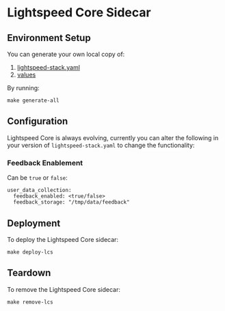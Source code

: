 # Lightspeed Core Sidecar

## Environment Setup

You can generate your own local copy of:
1. [lightspeed-stack.yaml](../../templates/skeleton/lightspeed-stack.yaml)
2. [values](../../env/default-values)

By running:
```
make generate-all
```

## Configuration

Lightspeed Core is always evolving, currently you can alter the following in your version of `lightspeed-stack.yaml` to change the functionality:

### Feedback Enablement

Can be `true` or `false`:

```
user_data_collection:
  feedback_enabled: <true/false>
  feedback_storage: "/tmp/data/feedback"
```

## Deployment

To deploy the Lightspeed Core sidecar:

```
make deploy-lcs
```

## Teardown

To remove the Lightspeed Core sidecar:

```
make remove-lcs
```